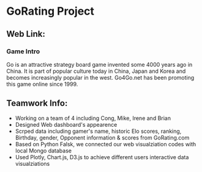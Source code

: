 # GoRating Project

## Web Link: 

### Game Intro
Go is an attractive strategy board game invented some 4000 years ago in China. It is part of popular culture today in China, Japan and Korea and becomes increasingly popular in the west. Go4Go.net has been promoting this game online since 1999.

## Teamwork Info:
* Working on a team of 4 including Cong, Mike, Irene and Brian
* Designed Web dashboard's appearence 
* Scrped data including gamer's name, historic Elo scores, ranking, Birthday, gender, Opponent information & scores from GoRating.com
* Based on Python Falsk, we connected our web visualziation codes with local Mongo database 
* Used Plotly, Chart.js, D3.js to achieve different users interactive data visualziations

